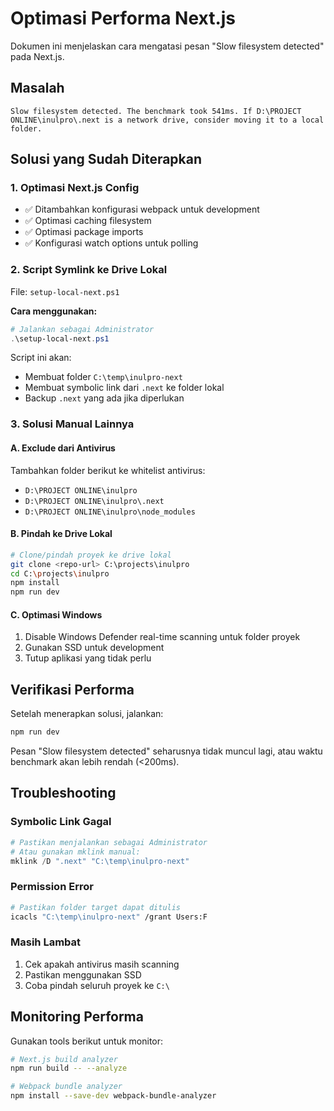 # Optimasi Performa Next.js

Dokumen ini menjelaskan cara mengatasi pesan "Slow filesystem detected" pada Next.js.

## Masalah

```
Slow filesystem detected. The benchmark took 541ms. If D:\PROJECT ONLINE\inulpro\.next is a network drive, consider moving it to a local folder.
```

## Solusi yang Sudah Diterapkan

### 1. Optimasi Next.js Config

- ✅ Ditambahkan konfigurasi webpack untuk development
- ✅ Optimasi caching filesystem
- ✅ Optimasi package imports
- ✅ Konfigurasi watch options untuk polling

### 2. Script Symlink ke Drive Lokal

File: `setup-local-next.ps1`

**Cara menggunakan:**

```powershell
# Jalankan sebagai Administrator
.\setup-local-next.ps1
```

Script ini akan:

- Membuat folder `C:\temp\inulpro-next`
- Membuat symbolic link dari `.next` ke folder lokal
- Backup `.next` yang ada jika diperlukan

### 3. Solusi Manual Lainnya

#### A. Exclude dari Antivirus

Tambahkan folder berikut ke whitelist antivirus:

- `D:\PROJECT ONLINE\inulpro`
- `D:\PROJECT ONLINE\inulpro\.next`
- `D:\PROJECT ONLINE\inulpro\node_modules`

#### B. Pindah ke Drive Lokal

```bash
# Clone/pindah proyek ke drive lokal
git clone <repo-url> C:\projects\inulpro
cd C:\projects\inulpro
npm install
npm run dev
```

#### C. Optimasi Windows

1. Disable Windows Defender real-time scanning untuk folder proyek
2. Gunakan SSD untuk development
3. Tutup aplikasi yang tidak perlu

## Verifikasi Performa

Setelah menerapkan solusi, jalankan:

```bash
npm run dev
```

Pesan "Slow filesystem detected" seharusnya tidak muncul lagi, atau waktu benchmark akan lebih rendah (<200ms).

## Troubleshooting

### Symbolic Link Gagal

```powershell
# Pastikan menjalankan sebagai Administrator
# Atau gunakan mklink manual:
mklink /D ".next" "C:\temp\inulpro-next"
```

### Permission Error

```bash
# Pastikan folder target dapat ditulis
icacls "C:\temp\inulpro-next" /grant Users:F
```

### Masih Lambat

1. Cek apakah antivirus masih scanning
2. Pastikan menggunakan SSD
3. Coba pindah seluruh proyek ke `C:\`

## Monitoring Performa

Gunakan tools berikut untuk monitor:

```bash
# Next.js build analyzer
npm run build -- --analyze

# Webpack bundle analyzer
npm install --save-dev webpack-bundle-analyzer
```
